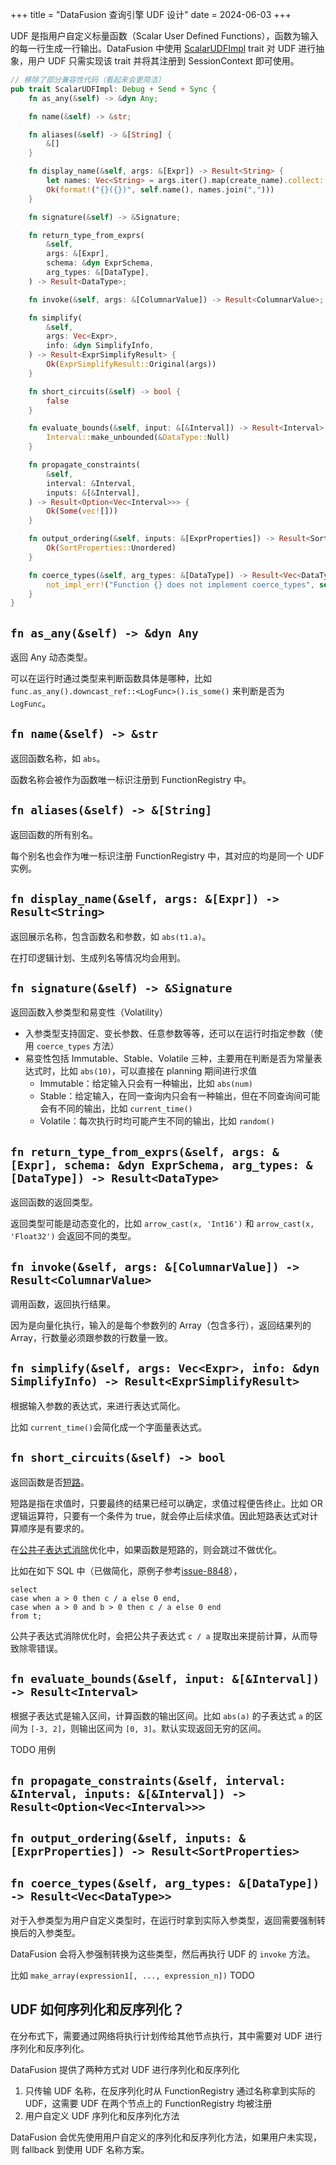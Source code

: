+++
title = "DataFusion 查询引擎 UDF 设计"
date = 2024-06-03
+++

UDF 是指用户自定义标量函数（Scalar User Defined Functions），函数为输入的每一行生成一行输出。DataFusion 中使用 [ScalarUDFImpl] trait 对 UDF 进行抽象，用户 UDF 只需实现该 trait 并将其注册到 SessionContext 即可使用。

```rust
// 移除了部分兼容性代码（看起来会更简洁）
pub trait ScalarUDFImpl: Debug + Send + Sync {
    fn as_any(&self) -> &dyn Any;

    fn name(&self) -> &str;

    fn aliases(&self) -> &[String] {
        &[]
    }

    fn display_name(&self, args: &[Expr]) -> Result<String> {
        let names: Vec<String> = args.iter().map(create_name).collect::<Result<_>>()?;
        Ok(format!("{}({})", self.name(), names.join(",")))
    }

    fn signature(&self) -> &Signature;

    fn return_type_from_exprs(
        &self,
        args: &[Expr],
        schema: &dyn ExprSchema,
        arg_types: &[DataType],
    ) -> Result<DataType>;

    fn invoke(&self, args: &[ColumnarValue]) -> Result<ColumnarValue>;

    fn simplify(
        &self,
        args: Vec<Expr>,
        info: &dyn SimplifyInfo,
    ) -> Result<ExprSimplifyResult> {
        Ok(ExprSimplifyResult::Original(args))
    }

    fn short_circuits(&self) -> bool {
        false
    }

    fn evaluate_bounds(&self, input: &[&Interval]) -> Result<Interval> {
        Interval::make_unbounded(&DataType::Null)
    }

    fn propagate_constraints(
        &self,
        interval: &Interval,
        inputs: &[&Interval],
    ) -> Result<Option<Vec<Interval>>> {
        Ok(Some(vec![]))
    }

    fn output_ordering(&self, inputs: &[ExprProperties]) -> Result<SortProperties> {
        Ok(SortProperties::Unordered)
    }

    fn coerce_types(&self, arg_types: &[DataType]) -> Result<Vec<DataType>> {
        not_impl_err!("Function {} does not implement coerce_types", self.name())
    }
}
```

## `fn as_any(&self) -> &dyn Any`

返回 Any 动态类型。

可以在运行时通过类型来判断函数具体是哪种，比如 `func.as_any().downcast_ref::<LogFunc>().is_some()` 来判断是否为 `LogFunc`。

## `fn name(&self) -> &str`

返回函数名称，如 `abs`。

函数名称会被作为函数唯一标识注册到 FunctionRegistry 中。

## `fn aliases(&self) -> &[String]`

返回函数的所有别名。

每个别名也会作为唯一标识注册 FunctionRegistry 中，其对应的均是同一个 UDF 实例。

## `fn display_name(&self, args: &[Expr]) -> Result<String>`

返回展示名称，包含函数名和参数，如 `abs(t1.a)`。

在打印逻辑计划、生成列名等情况均会用到。

## `fn signature(&self) -> &Signature`

返回函数入参类型和易变性（Volatility）
- 入参类型支持固定、变长参数、任意参数等等，还可以在运行时指定参数（使用 `coerce_types` 方法）
- 易变性包括 Immutable、Stable、Volatile 三种，主要用在判断是否为常量表达式时，比如 `abs(10)`，可以直接在 planning 期间进行求值
  - Immutable：给定输入只会有一种输出，比如 `abs(num)`
  - Stable：给定输入，在同一查询内只会有一种输出，但在不同查询间可能会有不同的输出，比如 `current_time()`
  - Volatile：每次执行时均可能产生不同的输出，比如 `random()`

## `fn return_type_from_exprs(&self, args: &[Expr], schema: &dyn ExprSchema, arg_types: &[DataType]) -> Result<DataType>`

返回函数的返回类型。

返回类型可能是动态变化的，比如 `arrow_cast(x, 'Int16')` 和 `arrow_cast(x, 'Float32')` 会返回不同的类型。

## `fn invoke(&self, args: &[ColumnarValue]) -> Result<ColumnarValue>`

调用函数，返回执行结果。

因为是向量化执行，输入的是每个参数列的 Array（包含多行），返回结果列的 Array，行数量必须跟参数的行数量一致。

## `fn simplify(&self, args: Vec<Expr>, info: &dyn SimplifyInfo) -> Result<ExprSimplifyResult>`

根据输入参数的表达式，来进行表达式简化。

比如 `current_time()`会简化成一个字面量表达式。

## `fn short_circuits(&self) -> bool`

返回函数是否[短路](https://en.wikipedia.org/wiki/Short-circuit_evaluation)。

短路是指在求值时，只要最终的结果已经可以确定，求值过程便告终止。比如 OR 逻辑运算符，只要有一个条件为 true，就会停止后续求值。因此短路表达式对计算顺序是有要求的。

在[公共子表达式消除](https://en.wikipedia.org/wiki/Common_subexpression_elimination)优化中，如果函数是短路的，则会跳过不做优化。

比如在如下 SQL 中（已做简化，原例子参考[issue-8848](https://github.com/apache/datafusion/issues/8814)），
```
select 
case when a > 0 then c / a else 0 end,
case when a > 0 and b > 0 then c / a else 0 end
from t;
```
公共子表达式消除优化时，会把公共子表达式 `c / a` 提取出来提前计算，从而导致除零错误。

## `fn evaluate_bounds(&self, input: &[&Interval]) -> Result<Interval>`

根据子表达式是输入区间，计算函数的输出区间。比如 `abs(a)` 的子表达式 `a` 的区间为 `[-3, 2]`，则输出区间为 `[0, 3]`。默认实现返回无穷的区间。

TODO 用例

## `fn propagate_constraints(&self, interval: &Interval, inputs: &[&Interval]) -> Result<Option<Vec<Interval>>>`



## `fn output_ordering(&self, inputs: &[ExprProperties]) -> Result<SortProperties>`

## `fn coerce_types(&self, arg_types: &[DataType]) -> Result<Vec<DataType>>`

对于入参类型为用户自定义类型时，在运行时拿到实际入参类型，返回需要强制转换后的入参类型。

DataFusion 会将入参强制转换为这些类型，然后再执行 UDF 的 `invoke` 方法。

比如 `make_array(expression1[, ..., expression_n])` 
TODO

## UDF 如何序列化和反序列化？
在分布式下，需要通过网络将执行计划传给其他节点执行，其中需要对 UDF 进行序列化和反序列化。

DataFusion 提供了两种方式对 UDF 进行序列化和反序列化
1. 只传输 UDF 名称，在反序列化时从 FunctionRegistry 通过名称拿到实际的 UDF，这需要 UDF 在两个节点上的 FunctionRegistry 均被注册
2. 用户自定义 UDF 序列化和反序列化方法

DataFusion 会优先使用用户自定义的序列化和反序列化方法，如果用户未实现，则 fallback 到使用 UDF 名称方案。

[ScalarUDFImpl]: https://docs.rs/datafusion/38.0.0/datafusion/logical_expr/trait.ScalarUDFImpl.html